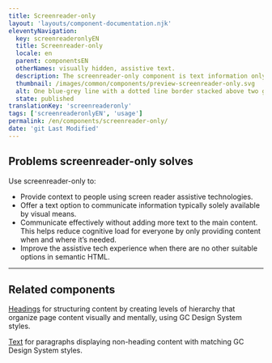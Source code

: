 ```yaml
---
title: Screenreader-only
layout: 'layouts/component-documentation.njk'
eleventyNavigation:
  key: screenreaderonlyEN
  title: Screenreader-only
  locale: en
  parent: componentsEN
  otherNames: visually hidden, assistive text.
  description: The screenreader-only component is text information only accessible with assistive technologies.
  thumbnail: /images/common/components/preview-screenreader-only.svg
  alt: One blue-grey line with a dotted line border stacked above two grey lines. The colour of all of the lines fades from the left to the right ends. A blue-grey sound icon is superimposed on the two bottom lines.
  state: published
translationKey: 'screenreaderonly'
tags: ['screenreaderonlyEN', 'usage']
permalink: /en/components/screenreader-only/
date: 'git Last Modified'
---
```


## Problems screenreader-only solves

Use screenreader-only to:

- Provide context to people using screen reader assistive technologies.
- Offer a text option to communicate information typically solely available by visual means.
- Communicate effectively without adding more text to the main content. This helps reduce cognitive load for everyone by only providing content when and where it’s needed.
- Improve the assistive tech experience when there are no other suitable options in semantic HTML.

<hr/>

## Related components

<a href="{{ links.heading }}">Headings</a> for structuring content by creating levels of hierarchy that organize page content visually and mentally, using GC Design System styles.

<a href="{{ links.text }}">Text</a> for paragraphs displaying non-heading content with matching GC Design System styles.
